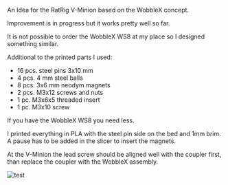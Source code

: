 An Idea for the RatRig V-Minion based on the WobbleX concept. 

Improvement is in progress but it works pretty well so far.

It is not possible to order the WobbleX WS8 at my place so I designed something similar.

Additional to the printed parts I used:
* 16 pcs. steel pins 3x10 mm
* 4 pcs. 4 mm steel balls
* 8 pcs. 3x6 mm neodym magnets
* 2 pcs. M3x12 screws and nuts
* 1 pc. M3x6x5 threaded insert
* 1 pc. M3x10 screw

If you have the WobbleX WS8 you need less.

I printed everything in PLA with the steel pin side on the bed and 1mm brim. A pause has to be added in the slicer to insert the magnets.

At the V-Minion the lead screw should be aligned well with the coupler first, than replace the coupler with the WobbleX assembly.

![test](/../assets/images/WobbleXII_V-Minion.png)
